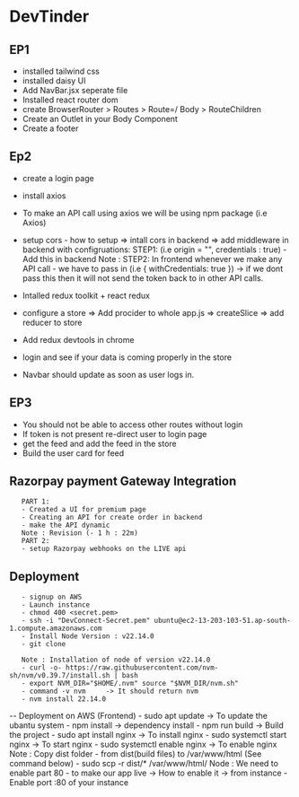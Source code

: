 # DevTinder
## EP1
- installed tailwind css
- installed daisy UI
- Add NavBar.jsx seperate file 
- Installed react router dom
- create BrowserRouter > Routes > Route=/ Body > RouteChildren
- Create an Outlet in your Body Component 
- Create a footer

## Ep2
- create a login page 
- install axios
- To make an API call using axios we will be using npm package (i.e Axios)
- setup cors - how to setup => intall cors in backend => add middleware in backend with configruations:
       STEP1: (i.e origin = "", credentials : true) - Add this in backend 
Note : STEP2: In frontend whenever we make any API call - we have to pass in (i.e { withCredentials: true }) -> if we dont pass this then it will not send the token back to in other API calls.

- Intalled redux toolkit + react redux
- configure a store => Add procider to whole app.js => createSlice => add reducer to store  
- Add redux devtools in chrome 
- login and see if your data is coming properly in the store 
- Navbar should update as soon as user logs in.

## EP3
- You should not be able to access other routes without login 
- If token is not present re-direct user to login page 
- get the feed and add the feed in the store 
- Build the user card for feed

## Razorpay payment Gateway Integration 
       PART 1:
       - Created a UI for premium page 
       - Creating an API for create order in backend
       - make the API dynamic
       Note : Revision (- 1 h : 22m)
       PART 2: 
       - setup Razorpay webhooks on the LIVE api


## Deployment
       - signup on AWS
       - Launch instance 
       - chmod 400 <secret.pem>
       - ssh -i "DevConnect-Secret.pem" ubuntu@ec2-13-203-103-51.ap-south-1.compute.amazonaws.com
       - Install Node Version : v22.14.0
       - git clone 

       Note : Installation of node of version v22.14.0
       - curl -o- https://raw.githubusercontent.com/nvm-sh/nvm/v0.39.7/install.sh | bash
       - export NVM_DIR="$HOME/.nvm" source "$NVM_DIR/nvm.sh"
       - command -v nvm     -> It should return nvm
       - nvm install 22.14.0





-- Deployment on AWS (Frontend)
       - sudo apt update                  -> To update the ubantu system 
       - npm install                      -> dependency install
       - npm run build                    -> Build the project 
       - sudo apt install nginx           -> To install nginx
       - sudo systemctl start nginx       -> To start nginx
       - sudo systemctl enable nginx      -> To enable nginx
       Note :  Copy dist folder - from dist(build files) to /var/www/html (See command below)
       - sudo scp -r dist/* /var/www/html/
       Node : We need to enable part 80  - to make our app live -> How to enable it -> from instance
       - Enable port :80 of your instance




